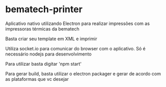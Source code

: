 # bematech-printer

Aplicativo nativo utilizando Electron para realizar impressões com as impressoras térmicas da bematech

Basta criar seu template em XML e imprimir

Utiliza socket.io para comunicar do browser com o aplicativo. Só é necessário nodejs para desenvolvimento

Para utilizar basta digitar 'npm start'

Para gerar build, basta utilizar o electron packager e gerar de acordo com as plataformas que vc desejar

